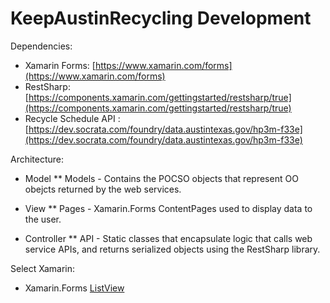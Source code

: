 # KeepAustinRecycling Development

Dependencies:

* Xamarin Forms: [https://www.xamarin.com/forms](https://www.xamarin.com/forms)
* RestSharp: [https://components.xamarin.com/gettingstarted/restsharp/true](https://components.xamarin.com/gettingstarted/restsharp/true)
* Recycle Schedule API : [https://dev.socrata.com/foundry/data.austintexas.gov/hp3m-f33e](https://dev.socrata.com/foundry/data.austintexas.gov/hp3m-f33e)

Architecture:

* Model
** Models - Contains the POCSO objects that represent OO obejcts returned by the web services.

* View
** Pages - Xamarin.Forms ContentPages used to display data to the user.

* Controller
** API - Static classes that encapsulate logic that calls web service APIs, and returns serialized objects using the RestSharp library.

Select Xamarin:

* Xamarin.Forms [ListView](https://developer.xamarin.com/guides/xamarin-forms/user-interface/listview/)
